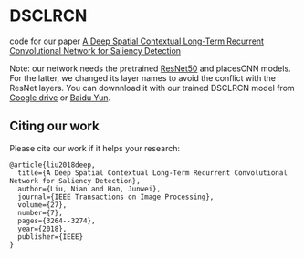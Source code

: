 # DSCLRCN
code for our paper [A Deep Spatial Contextual Long-Term Recurrent Convolutional Network for Saliency Detection](https://arxiv.org/abs/1610.01708)

Note: our network needs the pretrained [ResNet50](https://github.com/KaimingHe/deep-residual-networks) and placesCNN models. For the latter, we changed its layer names to avoid the conflict with the ResNet layers. You can downnload it with our trained DSCLRCN model from [Google drive](https://drive.google.com/open?id=0B1sbejbIJIW3N0p4WkdIOG5lZ2c) or [Baidu Yun](http://pan.baidu.com/s/1jIKMqTC). 

## Citing our work
Please cite our work if it helps your research:
```
@article{liu2018deep,
  title={A Deep Spatial Contextual Long-Term Recurrent Convolutional Network for Saliency Detection},
  author={Liu, Nian and Han, Junwei},
  journal={IEEE Transactions on Image Processing},
  volume={27},
  number={7},
  pages={3264--3274},
  year={2018},
  publisher={IEEE}
}
```
